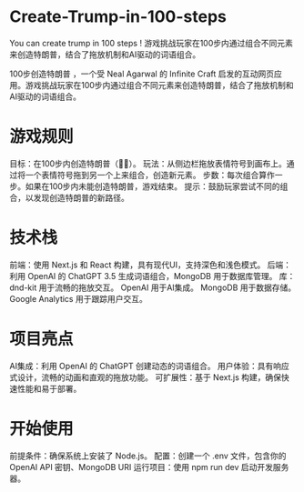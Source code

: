 # Create-Trump-in-100-steps
You can create trump in 100 steps ! 游戏挑战玩家在100步内通过组合不同元素来创造特朗普，结合了拖放机制和AI驱动的词语组合。

100步创造特朗普 ，一个受 Neal Agarwal 的 Infinite Craft 启发的互动网页应用。游戏挑战玩家在100步内通过组合不同元素来创造特朗普，结合了拖放机制和AI驱动的词语组合。
# 游戏规则
目标：在100步内创造特朗普（👨‍💼）。
玩法：从侧边栏拖放表情符号到画布上。通过将一个表情符号拖到另一个上来组合，创造新元素。
步数：每次组合算作一步。如果在100步内未能创造特朗普，游戏结束。
提示：鼓励玩家尝试不同的组合，以发现创造特朗普的新路径。
# 技术栈
前端：使用 Next.js 和 React 构建，具有现代UI，支持深色和浅色模式。
后端：利用 OpenAI 的 ChatGPT 3.5 生成词语组合，MongoDB 用于数据库管理。
库：
dnd-kit 用于流畅的拖放交互。
OpenAI 用于AI集成。
MongoDB 用于数据存储。
Google Analytics 用于跟踪用户交互。
# 项目亮点
AI集成：利用 OpenAI 的 ChatGPT 创建动态的词语组合。
用户体验：具有响应式设计，流畅的动画和直观的拖放功能。
可扩展性：基于 Next.js 构建，确保快速性能和易于部署。
# 开始使用
前提条件：确保系统上安装了 Node.js。
配置：创建一个 .env 文件，包含你的 OpenAI API 密钥、MongoDB URI 
运行项目：使用 npm run dev 启动开发服务器。
